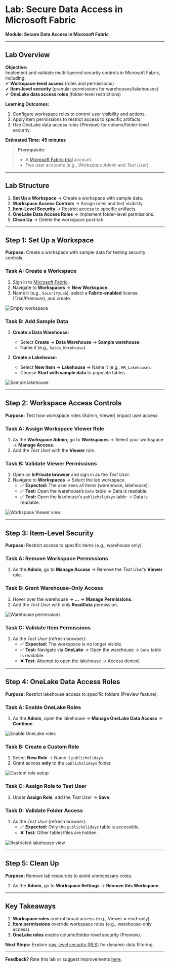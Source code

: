 # **Lab: Secure Data Access in Microsoft Fabric**  
**Module: Secure Data Access in Microsoft Fabric**  

---

## **Lab Overview**  
**Objective:**  
Implement and validate multi-layered security controls in Microsoft Fabric, including:  
✔ **Workspace-level access** (roles and permissions)  
✔ **Item-level security** (granular permissions for warehouses/lakehouses)  
✔ **OneLake data access roles** (folder-level restrictions)  

**Learning Outcomes:**  
1. Configure workspace roles to control user visibility and actions.  
2. Apply item permissions to restrict access to specific artifacts.  
3. Use OneLake data access roles (Preview) for column/folder-level security.  

**Estimated Time:** **45 minutes**  

> **Prerequisite:**  
> - A [Microsoft Fabric trial](https://learn.microsoft.com/fabric/get-started/fabric-trial) account.  
> - Two user accounts (e.g., *Workspace Admin* and *Test User*).  

---

## **Lab Structure**  
1. **Set Up a Workspace** → Create a workspace with sample data.  
2. **Workspace Access Controls** → Assign roles and test visibility.  
3. **Item-Level Security** → Restrict access to specific artifacts.  
4. **OneLake Data Access Roles** → Implement folder-level permissions.  
5. **Clean Up** → Delete the workspace post-lab.  

---

## **Step 1: Set Up a Workspace**  
**Purpose:** Create a workspace with sample data for testing security controls.  

### **Task A: Create a Workspace**  
1. Sign in to [Microsoft Fabric](https://app.fabric.microsoft.com).  
2. Navigate to **Workspaces** → **New Workspace**.  
3. Name it (e.g., `SecurityLab`), select a **Fabric-enabled** license (Trial/Premium), and create.  

![Empty workspace](./Images/new-empty-workspace.png)  

### **Task B: Add Sample Data**  
1. **Create a Data Warehouse:**  
   - Select **Create** → **Data Warehouse** → **Sample warehouse**.  
   - Name it (e.g., `Sales_Warehouse`).  

2. **Create a Lakehouse:**  
   - Select **New Item** → **Lakehouse** → Name it (e.g., `HR_Lakehouse`).  
   - Choose **Start with sample data** to populate tables.  

![Sample lakehouse](./Images/new-sample-lakehouse.png)  

---

## **Step 2: Workspace Access Controls**  
**Purpose:** Test how workspace roles (Admin, Viewer) impact user access.  

### **Task A: Assign Workspace Viewer Role**  
1. As the **Workspace Admin**, go to **Workspaces** → Select your workspace → **Manage Access**.  
2. Add the *Test User* with the **Viewer** role.  

### **Task B: Validate Viewer Permissions**  
1. Open an **InPrivate browser** and sign in as the *Test User*.  
2. Navigate to **Workspaces** → Select the lab workspace.  
   - ✅ **Expected:** The user sees all items (warehouse, lakehouse).  
   - ✅ **Test:** Open the warehouse’s `Date` table → Data is readable.  
   - ✅ **Test:** Open the lakehouse’s `publicholidays` table → Data is readable.  

![Workspace Viewer view](./Images/workspace-viewer-view.png)  

---

## **Step 3: Item-Level Security**  
**Purpose:** Restrict access to specific items (e.g., warehouse only).  

### **Task A: Remove Workspace Permissions**  
1. As the **Admin**, go to **Manage Access** → Remove the *Test User*’s **Viewer** role.  

### **Task B: Grant Warehouse-Only Access**  
1. Hover over the warehouse → **…** → **Manage Permissions**.  
2. Add the *Test User* with only **ReadData** permission.  

![Warehouse permissions](./Images/grant-warehouse-access.png)  

### **Task C: Validate Item Permissions**  
1. As the *Test User* (refresh browser):  
   - ✅ **Expected:** The workspace is no longer visible.  
   - ✅ **Test:** Navigate via **OneLake** → Open the warehouse → `Date` table is readable.  
   - ❌ **Test:** Attempt to open the lakehouse → Access denied.  

---

## **Step 4: OneLake Data Access Roles**  
**Purpose:** Restrict lakehouse access to specific folders (Preview feature).  

### **Task A: Enable OneLake Roles**  
1. As the **Admin**, open the lakehouse → **Manage OneLake Data Access** → **Continue**.  

![Enable OneLake roles](./Images/manage-onelake-roles.png)  

### **Task B: Create a Custom Role**  
1. Select **New Role** → Name it `publicholidays`.  
2. Grant access **only** to the `publicholidays` folder.  

![Custom role setup](./Images/new-data-access-role.png)  

### **Task C: Assign Role to Test User**  
1. Under **Assign Role**, add the *Test User* → **Save**.  

### **Task D: Validate Folder Access**  
1. As the *Test User* (refresh browser):  
   - ✅ **Expected:** Only the `publicholidays` table is accessible.  
   - ❌ **Test:** Other tables/files are hidden.  

![Restricted lakehouse view](./Images/custom-role-view.png)  

---

## **Step 5: Clean Up**  
**Purpose:** Remove lab resources to avoid unnecessary costs.  

1. As the **Admin**, go to **Workspace Settings** → **Remove this Workspace**.  

---

## **Key Takeaways**  
1. **Workspace roles** control broad access (e.g., Viewer = read-only).  
2. **Item permissions** override workspace roles (e.g., warehouse-only access).  
3. **OneLake roles** enable column/folder-level security (Preview).  

**Next Steps:** Explore [row-level security (RLS)](https://learn.microsoft.com/fabric/security/row-level-security) for dynamic data filtering.  

--- 

**Feedback?** Rate this lab or suggest improvements [here](#).
